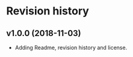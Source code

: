 Revision history
======================



v1.0.0 (2018-11-03)
----------------------

* Adding Readme, revision history and license.
